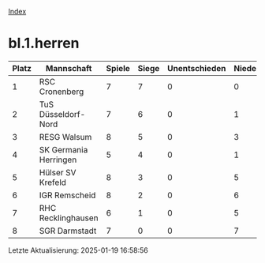 [Index](./README.md)

# bl.1.herren

| Platz |  Mannschaft |  Spiele |  Siege |  Unentschieden |  Niederlagen |  Tore |  Differenz |  Punkte | 
| --- |  --- |  --- |  --- |  --- |  --- |  --- |  --- |  --- |  
|  1 |   RSC Cronenberg |   7 |   7 |   0 |   0 |   46:15 |   31 |   19 |  
|  2 |   TuS Düsseldorf-Nord |   7 |   6 |   0 |   1 |   43:16 |   27 |   19 |  
|  3 |   RESG Walsum |   8 |   5 |   0 |   3 |   33:29 |   4 |   15 |  
|  4 |   SK Germania Herringen |   5 |   4 |   0 |   1 |   43:13 |   30 |   12 |  
|  5 |   Hülser SV Krefeld |   8 |   3 |   0 |   5 |   25:33 |   -8 |   10 |  
|  6 |   IGR Remscheid |   8 |   2 |   0 |   6 |   26:41 |   -15 |   6 |  
|  7 |   RHC Recklinghausen |   6 |   1 |   0 |   5 |   17:38 |   -21 |   2 |  
|  8 |   SGR Darmstadt |   7 |   0 |   0 |   7 |   9:57 |   -48 |   1 |  


Letzte Aktualisierung: 2025-01-19 16:58:56